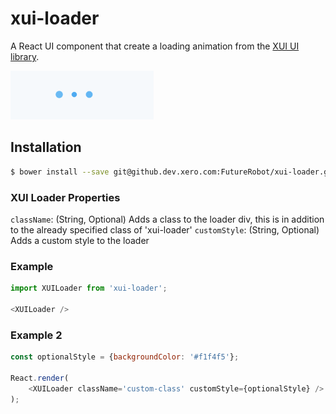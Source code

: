 xui-loader
==========

A React UI component that create a loading animation from the [XUI UI library](https://github.dev.xero.com/pages/Style/xui/section-buttons.html).

![](example/loader5.gif)

## Installation

```bash
$ bower install --save git@github.dev.xero.com:FutureRobot/xui-loader.git
```
### XUI Loader Properties
`className`: (String, Optional) Adds a class to the loader div, this is in addition to the already specified class of 'xui-loader'
`customStyle`: (String, Optional) Adds a custom style to the loader


### Example
```js
import XUILoader from 'xui-loader';

<XUILoader />

```

### Example 2
```js
const optionalStyle = {backgroundColor: '#f1f4f5'};

React.render(
	<XUILoader className='custom-class' customStyle={optionalStyle} />
);

```
